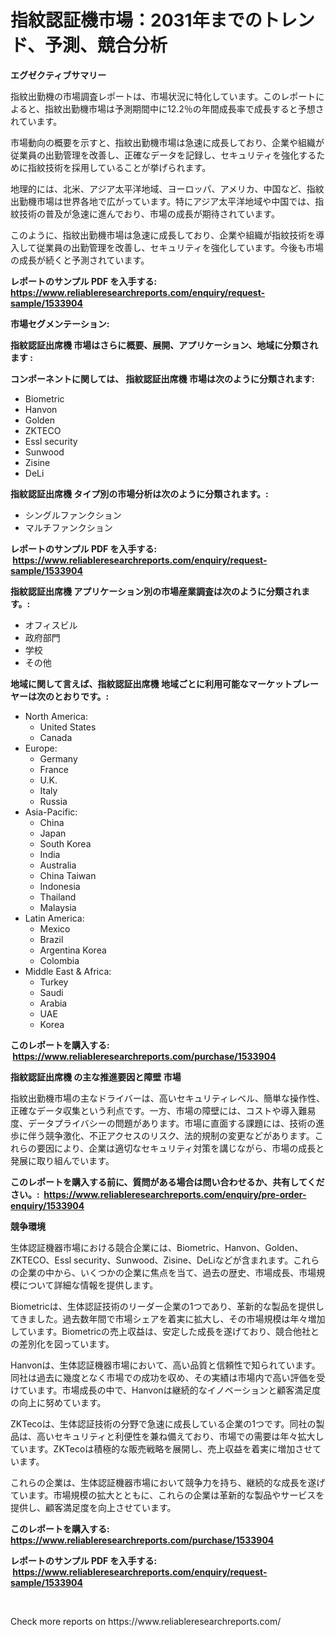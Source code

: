 <p><h1>指紋認証機市場：2031年までのトレンド、予測、競合分析</h1></p><p><strong>エグゼクティブサマリー</strong></p>
<p><p>指紋出勤機の市場調査レポートは、市場状況に特化しています。このレポートによると、指紋出勤機市場は予測期間中に12.2％の年間成長率で成長すると予想されています。</p><p>市場動向の概要を示すと、指紋出勤機市場は急速に成長しており、企業や組織が従業員の出勤管理を改善し、正確なデータを記録し、セキュリティを強化するために指紋技術を採用していることが挙げられます。</p><p>地理的には、北米、アジア太平洋地域、ヨーロッパ、アメリカ、中国など、指紋出勤機市場は世界各地で広がっています。特にアジア太平洋地域や中国では、指紋技術の普及が急速に進んでおり、市場の成長が期待されています。</p><p>このように、指紋出勤機市場は急速に成長しており、企業や組織が指紋技術を導入して従業員の出勤管理を改善し、セキュリティを強化しています。今後も市場の成長が続くと予測されています。</p></p>
<p><strong>レポートのサンプル PDF を入手する: <a href="https://www.reliableresearchreports.com/enquiry/request-sample/1533904">https://www.reliableresearchreports.com/enquiry/request-sample/1533904</a></strong></p>
<p><strong>市場セグメンテーション:</strong></p>
<p><strong> 指紋認証出席機 市場はさらに概要、展開、アプリケーション、地域に分類されます :</strong></p>
<p><strong>コンポーネントに関しては、 指紋認証出席機 市場は次のように分類されます: &nbsp;</strong></p>
<p><ul><li>Biometric</li><li>Hanvon</li><li>Golden</li><li>ZKTECO</li><li>Essl security</li><li>Sunwood</li><li>Zisine</li><li>DeLi</li></ul></p>
<p><strong> 指紋認証出席機 タイプ別の市場分析は次のように分類されます。:</strong></p>
<p><ul><li>シングルファンクション</li><li>マルチファンクション</li></ul></p>
<p><strong>レポートのサンプル PDF を入手する: &nbsp;<a href="https://www.reliableresearchreports.com/enquiry/request-sample/1533904">https://www.reliableresearchreports.com/enquiry/request-sample/1533904</a></strong></p>
<p><strong> 指紋認証出席機 アプリケーション別の市場産業調査は次のように分類されます。:</strong></p>
<p><ul><li>オフィスビル</li><li>政府部門</li><li>学校</li><li>その他</li></ul></p>
<p><strong>地域に関して言えば、指紋認証出席機 地域ごとに利用可能なマーケットプレーヤーは次のとおりです。:</strong></p>
<p><ul>
    <li>
        North America:
        <ul>
            <li>United States</li>
            <li>Canada</li>
        </ul>
    </li>
    <li>
        Europe:
        <ul>
            <li>Germany</li>
            <li>France</li>
            <li>U.K.</li>
            <li>Italy</li>
            <li>Russia</li>
        </ul>
    </li>
    <li>
        Asia-Pacific:
        <ul>
            <li>China</li>
            <li>Japan</li>
            <li>South Korea</li>
            <li>India</li>
            <li>Australia</li>
            <li>China Taiwan</li>
            <li>Indonesia</li>
            <li>Thailand</li>
            <li>Malaysia</li>
        </ul>
    </li>
    <li>
        Latin America:
        <ul>
            <li>Mexico</li>
            <li>Brazil</li>
            <li>Argentina Korea</li>
            <li>Colombia</li>
        </ul>
    </li>
    <li>
        Middle East & Africa:
        <ul>
            <li>Turkey</li>
            <li>Saudi</li>
            <li>Arabia</li>
            <li>UAE</li>
            <li>Korea</li>
        </ul>
    </li>
    </ul></p>
<p><strong>このレポートを購入する: &nbsp;<a href="https://www.reliableresearchreports.com/purchase/1533904">https://www.reliableresearchreports.com/purchase/1533904</a></strong></p>
<p><strong>指紋認証出席機 の主な推進要因と障壁 市場</strong></p>
<p><p>指紋出勤機市場の主なドライバーは、高いセキュリティレベル、簡単な操作性、正確なデータ収集という利点です。一方、市場の障壁には、コストや導入難易度、データプライバシーの問題があります。市場に直面する課題には、技術の進歩に伴う競争激化、不正アクセスのリスク、法的規制の変更などがあります。これらの要因により、企業は適切なセキュリティ対策を講じながら、市場の成長と発展に取り組んでいます。</p></p>
<p><strong>このレポートを購入する前に、質問がある場合は問い合わせるか、共有してください。:&nbsp; <a href="https://www.reliableresearchreports.com/enquiry/pre-order-enquiry/1533904">https://www.reliableresearchreports.com/enquiry/pre-order-enquiry/1533904</a></strong></p>
<p><strong>競争環境</strong></p>
<p><p>生体認証機器市場における競合企業には、Biometric、Hanvon、Golden、ZKTECO、Essl security、Sunwood、Zisine、DeLiなどが含まれます。これらの企業の中から、いくつかの企業に焦点を当て、過去の歴史、市場成長、市場規模について詳細な情報を提供します。</p><p>Biometricは、生体認証技術のリーダー企業の1つであり、革新的な製品を提供してきました。過去数年間で市場シェアを着実に拡大し、その市場規模は年々増加しています。Biometricの売上収益は、安定した成長を遂げており、競合他社との差別化を図っています。</p><p>Hanvonは、生体認証機器市場において、高い品質と信頼性で知られています。同社は過去に幾度となく市場での成功を収め、その実績は市場内で高い評価を受けています。市場成長の中で、Hanvonは継続的なイノベーションと顧客満足度の向上に努めています。</p><p>ZKTecoは、生体認証技術の分野で急速に成長している企業の1つです。同社の製品は、高いセキュリティと利便性を兼ね備えており、市場での需要は年々拡大しています。ZKTecoは積極的な販売戦略を展開し、売上収益を着実に増加させています。</p><p>これらの企業は、生体認証機器市場において競争力を持ち、継続的な成長を遂げています。市場規模の拡大とともに、これらの企業は革新的な製品やサービスを提供し、顧客満足度を向上させています。</p></p>
<p><strong>このレポートを購入する: &nbsp; <a href="https://www.reliableresearchreports.com/purchase/1533904">https://www.reliableresearchreports.com/purchase/1533904</a></strong></p>
<p><strong>レポートのサンプル PDF を入手する: &nbsp;<a href="https://www.reliableresearchreports.com/enquiry/request-sample/1533904">https://www.reliableresearchreports.com/enquiry/request-sample/1533904</a></strong><strong></strong></p>
<p>&nbsp;</p>
<p>Check more reports on https://www.reliableresearchreports.com/</p>